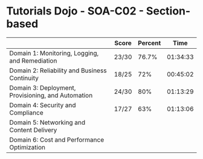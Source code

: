 # Tutorials Dojo - SOA-C02 - Section-based

|                                                    | Score | Percent | Time     |
| -------------------------------------------------- | ----- | ------- | -------- |
| Domain 1: Monitoring, Logging, and Remediation     | 23/30 | 76.7%   | 01:34:33 |
| Domain 2: Reliability and Business Continuity      | 18/25 | 72%     | 00:45:02 |
| Domain 3: Deployment, Provisioning, and Automation | 24/30 | 80%     | 01:13:29 |
| Domain 4: Security and Compliance                  | 17/27 | 63%     | 01:13:06 |
| Domain 5: Networking and Content Delivery          |       |         |          |
| Domain 6: Cost and Performance Optimization        |       |         |          |
